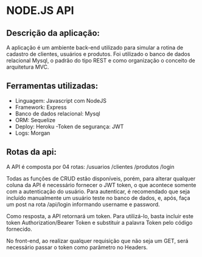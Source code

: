 # NODE.JS API

## Descrição da aplicação:
A aplicação é um ambiente back-end utilizado para simular a rotina de cadastro de clientes, usuários e produtos. Foi utilizado o banco de dados relacional Mysql, o padrão do tipo REST e como organização o conceito de arquitetura MVC.

## Ferramentas utilizadas:
- Linguagem: Javascript com NodeJS
- Framework: Express
- Banco de dados relacional: Mysql
- ORM: Sequelize
- Deploy: Heroku
-Token de segurança: JWT
- Logs: Morgan


## Rotas da api:
A API é composta por 04 rotas:
/usuarios
/clientes
/produtos
/login

Todas as funções de CRUD estão disponíveis, porém, para alterar qualquer coluna da API é necessário fornecer o JWT token, o que acontece somente com a autenticação do usuário.
Para autenticar, é recomendado que seja incluído manualmente um usuário teste no banco de dados, e, após, faça um post na rota /api/login informando username e password.

Como resposta, a API retornará um token. Para utilizá-lo, basta incluir este token Authorization/Bearer Token e substituir a palavra Token pelo código fornecido.

No front-end, ao realizar qualquer requisição que não seja um GET, será necessário passar o token como parâmetro no Headers.
